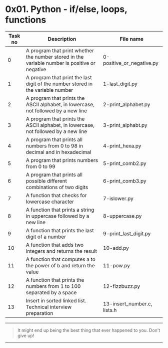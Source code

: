 # 0x01. Python - if/else, loops, functions

| Task no | Description                                                                                   | File name                   |
| ------- | --------------------------------------------------------------------------------------------- | --------------------------- |
| 0       | A program that print whether the number stored in the variable number is positive or negative | 0-positive_or_negative.py   |
| 1       | A program that print the last digit of the number stored in the variable number               | 1-last_digit.py             |
| 2       | A program that prints the ASCII alphabet, in lowercase, not followed by a new line            | 2-print_alphabet.py         |
| 3       | A program that prints the ASCII alphabet, in lowercase, not followed by a new line            | 3-print_alphabt.py          |
| 4       | A program that prints all numbers from 0 to 98 in decimal and in hexadecimal                  | 4-print_hexa.py             |
| 5       | A program that prints numbers from 0 to 99                                                    | 5-print_comb2.py            |
| 6       | A program that prints all possible different combinations of two digits                       | 6-print_comb3.py            |
| 7       | A function that checks for lowercase character                                                | 7-islower.py                |
| 8       | A function that prints a string in uppercase followed by a new line                           | 8-uppercase.py              |
| 9       | A function that prints the last digit of a number                                             | 9-print_last_digit.py       |
| 10      | A function that adds two integers and returns the result                                      | 10-add.py                   |
| 11      | A function that computes a to the power of b and return the value                             | 11-pow.py                   |
| 12      | A function that prints the numbers from 1 to 100 separated by a space                         | 12-fizzbuzz.py              |
| 13      | Insert in sorted linked list. Technical interview preparation                                 | 13-insert_number.c, lists.h |

---

> It might end up being the best thing that ever happened to you. Don't give up!

---
